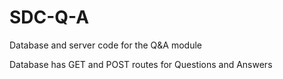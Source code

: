 # SDC-Q-A
Database and server code for the Q&A module

Database has GET and POST routes for Questions and Answers
